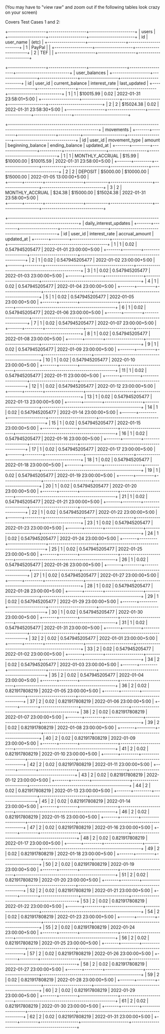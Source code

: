 (You may have to "view raw" and zoom out if the following tables look crazy on your screen)

Covers Test Cases 1 and 2:

+-------------------+-------------------+-----------------------+
|   users                                                       |
+-------------------+-------------------+-----------------------+
|   id              |   user_name       |   (etc)               |
+-------------------+-------------------+-----------------------+
|   1               |   PayPal          |                       |
+-------------------+-------------------+-----------------------+
|   2               |   TEF             |                       |
+-------------------+-------------------+-----------------------+



+-------------------+-------------------+-------------------+-------------------+---------------------------+
|   user_balances                                                                                           |
+-------------------+-------------------+-------------------+-------------------+---------------------------+
|   id              |   user_id         |   current_balance |   interest_rate   |   last_updated            |
+-------------------+-------------------+-------------------+-------------------+---------------------------+
|   1               |   1               |   $10015.99       |   0.02            | 2022-01-31 23:58:01+5:00  |
+-------------------+-------------------+-------------------+-------------------+---------------------------+
|   2               |   2               |   $15024.38       |   0.02            | 2022-01-31 23:58:30+5:00  |
+-------------------+-------------------+-------------------+-------------------+---------------------------+



+---------------------------------------------------------------------------------------------------------------------------+
|   movements                                                                                                               |
+-------+---------+-------------------+-----------+---------------------+-------------------+-------------------------------+
|   id  | user_id |   movement_type   |   amount  |   beginning_balance |   ending_balance  |   updated_at                  |
+-------+---------+-------------------+-----------+---------------------+-------------------+-------------------------------+
|   1   |   1     |  MONTHLY_ACCRUAL  | $15.99    | $10000.00           | $10015.59         | 2022-01-31 23:58:00+5:00      |
+-------+---------+-------------------+-----------+---------------------+-------------------+-------------------------------+
|   2   |   2     |  DEPOSIT          | $5000.00  | $10000.00           | $15000.00         | 2022-01-05 13:00:00+5:00      |        
+-------+---------+-------------------+-----------+---------------------+-------------------+-------------------------------+
|   3   |   2     |  MONTHLY_ACCRUAL  | $24.38    | $15000.00           | $15024.38         | 2022-01-31 23:58:00+5:00      |        
+-------+---------+-------------------+-----------+---------------------+-------------------+-------------------------------+


+-----------------------------------------------------------------------------------------------------------------+
|   daily_interest_updates                                                                                        |
+-------+---------+-------------------+------------------------+--------------------------------------------------+
|   id  | user_id |   interest_rate   |   accrual_amount       |    updated_at                                    |
+-------+---------+-------------------+------------------------+--------------------------------------------------+
|   1   |   1     |  0.02             | 0.547945205477         |  2022-01-01 23:00:00+5:00                        |
+-------+---------+-------------------+------------------------+--------------------------------------------------+
|   2   |   1     |  0.02             | 0.547945205477         |  2022-01-02 23:00:00+5:00                        |
+-------+---------+-------------------+------------------------+--------------------------------------------------+
|   3   |   1     |  0.02             | 0.547945205477         |  2022-01-03 23:00:00+5:00                        |
+-------+---------+-------------------+------------------------+--------------------------------------------------+
|   4   |   1     |  0.02             | 0.547945205477         |  2022-01-04 23:00:00+5:00                        |
+-------+---------+-------------------+------------------------+--------------------------------------------------+
|   5   |   1     |  0.02             | 0.547945205477         |  2022-01-05 23:00:00+5:00                        |
+-------+---------+-------------------+------------------------+--------------------------------------------------+
|   6   |   1     |  0.02             | 0.547945205477         |  2022-01-06 23:00:00+5:00                        |
+-------+---------+-------------------+------------------------+--------------------------------------------------+
|   7   |   1     |  0.02             | 0.547945205477         |  2022-01-07 23:00:00+5:00                        |
+-------+---------+-------------------+------------------------+--------------------------------------------------+
|   8   |   1     |  0.02             | 0.547945205477         |  2022-01-08 23:00:00+5:00                        |
+-------+---------+-------------------+------------------------+--------------------------------------------------+
|   9   |   1     |  0.02             | 0.547945205477         |  2022-01-09 23:00:00+5:00                        |
+-------+---------+-------------------+------------------------+--------------------------------------------------+
|   10  |   1     |  0.02             | 0.547945205477         |  2022-01-10 23:00:00+5:00                        |
+-------+---------+-------------------+------------------------+--------------------------------------------------+
|   11  |   1     |  0.02             | 0.547945205477         |  2022-01-11 23:00:00+5:00                        |
+-------+---------+-------------------+------------------------+--------------------------------------------------+
|   12  |   1     |  0.02             | 0.547945205477         |  2022-01-12 23:00:00+5:00                        |
+-------+---------+-------------------+------------------------+--------------------------------------------------+
|   13  |   1     |  0.02             | 0.547945205477         |  2022-01-13 23:00:00+5:00                        |
+-------+---------+-------------------+------------------------+--------------------------------------------------+
|   14  |   1     |  0.02             | 0.547945205477         |  2022-01-14 23:00:00+5:00                        |
+-------+---------+-------------------+------------------------+--------------------------------------------------+
|   15  |   1     |  0.02             | 0.547945205477         |  2022-01-15 23:00:00+5:00                        |
+-------+---------+-------------------+------------------------+--------------------------------------------------+
|   16  |   1     |  0.02             | 0.547945205477         |  2022-01-16 23:00:00+5:00                        |
+-------+---------+-------------------+------------------------+--------------------------------------------------+
|   17  |   1     |  0.02             | 0.547945205477         |  2022-01-17 23:00:00+5:00                        |
+-------+---------+-------------------+------------------------+--------------------------------------------------+
|   18  |   1     |  0.02             | 0.547945205477         |  2022-01-18 23:00:00+5:00                        |
+-------+---------+-------------------+------------------------+--------------------------------------------------+
|   19  |   1     |  0.02             | 0.547945205477         |  2022-01-19 23:00:00+5:00                        |
+-------+---------+-------------------+------------------------+--------------------------------------------------+
|   20  |   1     |  0.02             | 0.547945205477         |  2022-01-20 23:00:00+5:00                        |
+-------+---------+-------------------+------------------------+--------------------------------------------------+
|   21  |   1     |  0.02             | 0.547945205477         |  2022-01-21 23:00:00+5:00                        |
+-------+---------+-------------------+------------------------+--------------------------------------------------+
|   22  |   1     |  0.02             | 0.547945205477         |  2022-01-22 23:00:00+5:00                        |
+-------+---------+-------------------+------------------------+--------------------------------------------------+
|   23  |   1     |  0.02             | 0.547945205477         |  2022-01-23 23:00:00+5:00                        |
+-------+---------+-------------------+------------------------+--------------------------------------------------+
|   24  |   1     |  0.02             | 0.547945205477         |  2022-01-24 23:00:00+5:00                        |
+-------+---------+-------------------+------------------------+--------------------------------------------------+
|   25  |   1     |  0.02             | 0.547945205477         |  2022-01-25 23:00:00+5:00                        |
+-------+---------+-------------------+------------------------+--------------------------------------------------+
|   26  |   1     |  0.02             | 0.547945205477         |  2022-01-26 23:00:00+5:00                        |
+-------+---------+-------------------+------------------------+--------------------------------------------------+
|   27  |   1     |  0.02             | 0.547945205477         |  2022-01-27 23:00:00+5:00                        |
+-------+---------+-------------------+------------------------+--------------------------------------------------+
|   28  |   1     |  0.02             | 0.547945205477         |  2022-01-28 23:00:00+5:00                        |
+-------+---------+-------------------+------------------------+--------------------------------------------------+
|   29  |   1     |  0.02             | 0.547945205477         |  2022-01-29 23:00:00+5:00                        |
+-------+---------+-------------------+------------------------+--------------------------------------------------+
|   30  |   1     |  0.02             | 0.547945205477         |  2022-01-30 23:00:00+5:00                        |
+-------+---------+-------------------+------------------------+--------------------------------------------------+
|   31  |   1     |  0.02             | 0.547945205477         |  2022-01-31 23:00:00+5:00                        |
+-------+---------+-------------------+------------------------+--------------------------------------------------+
|   32  |   2     |  0.02             | 0.547945205477         |  2022-01-01 23:00:00+5:00                        |
+-------+---------+-------------------+------------------------+--------------------------------------------------+
|   33  |   2     |  0.02             | 0.547945205477         |  2022-01-02 23:00:00+5:00                        |
+-------+---------+-------------------+------------------------+--------------------------------------------------+
|   34  |   2     |  0.02             | 0.547945205477         |  2022-01-03 23:00:00+5:00                        |
+-------+---------+-------------------+------------------------+--------------------------------------------------+
|   35  |   2     |  0.02             | 0.547945205477         |  2022-01-04 23:00:00+5:00                        |
+-------+---------+-------------------+------------------------+--------------------------------------------------+
|   36  |   2     |  0.02             | 0.821917808219         |  2022-01-05 23:00:00+5:00                        |
+-------+---------+-------------------+------------------------+--------------------------------------------------+
|   37  |   2     |  0.02             | 0.821917808219         |  2022-01-06 23:00:00+5:00                        |
+-------+---------+-------------------+------------------------+--------------------------------------------------+
|   38  |   2     |  0.02             | 0.821917808219         |  2022-01-07 23:00:00+5:00                        |
+-------+---------+-------------------+------------------------+--------------------------------------------------+
|   39  |   2     |  0.02             | 0.821917808219         |  2022-01-08 23:00:00+5:00                        |
+-------+---------+-------------------+------------------------+--------------------------------------------------+
|   40  |   2     |  0.02             | 0.821917808219         |  2022-01-09 23:00:00+5:00                        |
+-------+---------+-------------------+------------------------+--------------------------------------------------+
|   41  |   2     |  0.02             | 0.821917808219         |  2022-01-10 23:00:00+5:00                        |
+-------+---------+-------------------+------------------------+--------------------------------------------------+
|   42  |   2     |  0.02             | 0.821917808219         |  2022-01-11 23:00:00+5:00                        |
+-------+---------+-------------------+------------------------+--------------------------------------------------+
|   43  |   2     |  0.02             | 0.821917808219         |  2022-01-12 23:00:00+5:00                        |
+-------+---------+-------------------+------------------------+--------------------------------------------------+
|   44  |   2     |  0.02             | 0.821917808219         |  2022-01-13 23:00:00+5:00                        |
+-------+---------+-------------------+------------------------+--------------------------------------------------+
|   45  |   2     |  0.02             | 0.821917808219         |  2022-01-14 23:00:00+5:00                        |
+-------+---------+-------------------+------------------------+--------------------------------------------------+
|   46  |   2     |  0.02             | 0.821917808219         |  2022-01-15 23:00:00+5:00                        |
+-------+---------+-------------------+------------------------+--------------------------------------------------+
|   47  |   2     |  0.02             | 0.821917808219         |  2022-01-16 23:00:00+5:00                        |
+-------+---------+-------------------+------------------------+--------------------------------------------------+
|   48  |   2     |  0.02             | 0.821917808219         |  2022-01-17 23:00:00+5:00                        |
+-------+---------+-------------------+------------------------+--------------------------------------------------+
|   49  |   2     |  0.02             | 0.821917808219         |  2022-01-18 23:00:00+5:00                        |
+-------+---------+-------------------+------------------------+--------------------------------------------------+
|   50  |   2     |  0.02             | 0.821917808219         |  2022-01-19 23:00:00+5:00                        |
+-------+---------+-------------------+------------------------+--------------------------------------------------+
|   51  |   2     |  0.02             | 0.821917808219         |  2022-01-20 23:00:00+5:00                        |
+-------+---------+-------------------+------------------------+--------------------------------------------------+
|   52  |   2     |  0.02             | 0.821917808219         |  2022-01-21 23:00:00+5:00                        |
+-------+---------+-------------------+------------------------+--------------------------------------------------+
|   53  |   2     |  0.02             | 0.821917808219         |  2022-01-22 23:00:00+5:00                        |
+-------+---------+-------------------+------------------------+--------------------------------------------------+
|   54  |   2     |  0.02             | 0.821917808219         |  2022-01-23 23:00:00+5:00                        |
+-------+---------+-------------------+------------------------+--------------------------------------------------+
|   55  |   2     |  0.02             | 0.821917808219         |  2022-01-24 23:00:00+5:00                        |
+-------+---------+-------------------+------------------------+--------------------------------------------------+
|   56  |   2     |  0.02             | 0.821917808219         |  2022-01-25 23:00:00+5:00                        |
+-------+---------+-------------------+------------------------+--------------------------------------------------+
|   57  |   2     |  0.02             | 0.821917808219         |  2022-01-26 23:00:00+5:00                        |
+-------+---------+-------------------+------------------------+--------------------------------------------------+
|   58  |   2     |  0.02             | 0.821917808219         |  2022-01-27 23:00:00+5:00                        |
+-------+---------+-------------------+------------------------+--------------------------------------------------+
|   59  |   2     |  0.02             | 0.821917808219         |  2022-01-28 23:00:00+5:00                        |
+-------+---------+-------------------+------------------------+--------------------------------------------------+
|   60  |   2     |  0.02             | 0.821917808219         |  2022-01-29 23:00:00+5:00                        |
+-------+---------+-------------------+------------------------+--------------------------------------------------+
|   61  |   2     |  0.02             | 0.821917808219         |  2022-01-30 23:00:00+5:00                        |
+-------+---------+-------------------+------------------------+--------------------------------------------------+
|   62  |   2     |  0.02             | 0.821917808219         |  2022-01-31 23:00:00+5:00                        |
+-------+---------+-------------------+------------------------+--------------------------------------------------+

